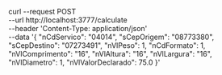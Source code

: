 curl --request POST \
  --url http://localhost:3777/calculate \
  --header 'Content-Type: application/json' \
  --data '{
	"nCdServico": "04014",
	"sCepOrigem": "08773380",
	"sCepDestino": "07273491",
	"nVlPeso": 1,
	"nCdFormato": 1,
	"nVlComprimento": "16",
	"nVlAltura": "16",
	"nVlLargura": "16",
	"nVlDiametro": 1,
	"nVlValorDeclarado": 75.0
}'
